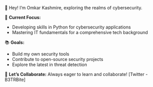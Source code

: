 🌟 Hey! I’m Omkar Kashmire, exploring the realms of cybersecurity.

🚀 **Current Focus:**
- Developing skills in Python for cybersecurity applications
- Mastering IT fundamentals for a comprehensive tech background

📚 **Goals:**
- Build my own security tools
- Contribute to open-source security projects
- Explore the latest in threat detection

🤝 **Let’s Collaborate:**
Always eager to learn and collaborate! [Twitter - B3TRBite]

<!---
B3TRBite/B3TRBite is a ✨ special ✨ repository because its `README.md` (this file) appears on your GitHub profile.
You can click the Preview link to take a look at your changes.
--->
